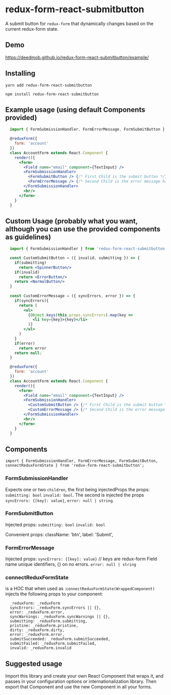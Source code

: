 # redux-form-react-submitbutton

A submit button for `redux-form` that dynamically changes based on the current redux-form state.

## Demo

https://deedmob.github.io/redux-form-react-submitbutton/example/

## Installing

`yarn add redux-form-react-submitbutton`

`npm install redux-form-react-submitbutton`

## Example usage (using default Components provided)

```jsx
  import { FormSubmissionHandler, FormErrorMessage, FormSubmitButton } from 'redux-form-react-submitbutton';

  @reduxForm({
    form: 'account'
  })
  class AccountForm extends React.Component {
    render(){
      <form>
        <Field name="email" component={TextInput} />
        <FormSubmissionHandler>
          <FormSubmitButton /> {/* First Child is the submit button */}
          <FormErrorMessage /> {/* Second Child is the error message handler, optional */}
        </FormSubmissionHandler>
        <br/>
      </form>
    }
  }
```

## Custom Usage (probably what you want, although you can use the provided components as guidelines)

```jsx
  import { FormSubmissionHandler } from 'redux-form-react-submitbutton';

  const CustomSubmitButton = ({ invalid, submitting }) => {
    if(submitting)
      return <SpinnerButton/>
    if(invalid)
      return <ErrorButton/>
    return <NormalButton/>
  }
  
  const CustomErrorMessage = ({ syncErrors, error }) => {
    if(syncErrors){
      return (
        <ul>
          {Object.keys(this.props.syncErrors).map(key =>
            <li key={key}>{key}</li>
          )}
        </ul>
      )
    }
    if(error)
      return error
    return null;
  }

  @reduxForm({
    form: 'account'
  })
  class AccountForm extends React.Component {
    render(){
      <form>
        <Field name="email" component={TextInput} />
        <FormSubmissionHandler>
          <CustomSubmitButton /> {/* First Child is the submit button */}
          <CustomErrorMessage /> {/* Second Child is the error message handler, optional */}
        </FormSubmissionHandler>
        <br/>
      </form>
    }
  }
```


## Components

`import { FormSubmissionHandler, FormErrorMessage, FormSubmitButton, connectReduxFormState } from 'redux-form-react-submitbutton';`

### FormSubmissionHandler

Expects one or two `children`, the first being injectedProps the props: `submitting: bool`
`invalid: bool`. The second is injected the props `syncErrors: {[key]: value}`,
`error: null | string`.

### FormSubmitButton

Injected props:
`submitting: bool`
`invalid: bool`

Convenient props:
className: 'btn',
label: 'Submit',

### FormErrorMessage

Injected props:
`syncErrors: {[key]: value}` // keys are redux-form Field name unique identifiers, {} on no errors.
`error: null | string`

### connectReduxFormState

is a HOC that when used as :`connectReduxFormState(WrappedComponent)`
injects the following props to your component:
```
  _reduxForm: _reduxForm
  syncErrors: _reduxForm.syncErrors || {},
  error: _reduxForm.error,
  syncWarnings: _reduxForm.syncWarnings || {},
  submitting: _reduxForm.submitting,
  pristine: _reduxForm.pristine,
  dirty: _reduxForm.dirty,
  error: _reduxForm.error,
  submitSucceeded: _reduxForm.submitSucceeded,
  submitFailed: _reduxForm.submitFailed,
  invalid: _reduxForm.invalid
```

## Suggested usage

Import this library and create your own React Component that wraps it, and passes in your configuration options or internationalization library. Then export that Component and use the new Component in all your forms.

